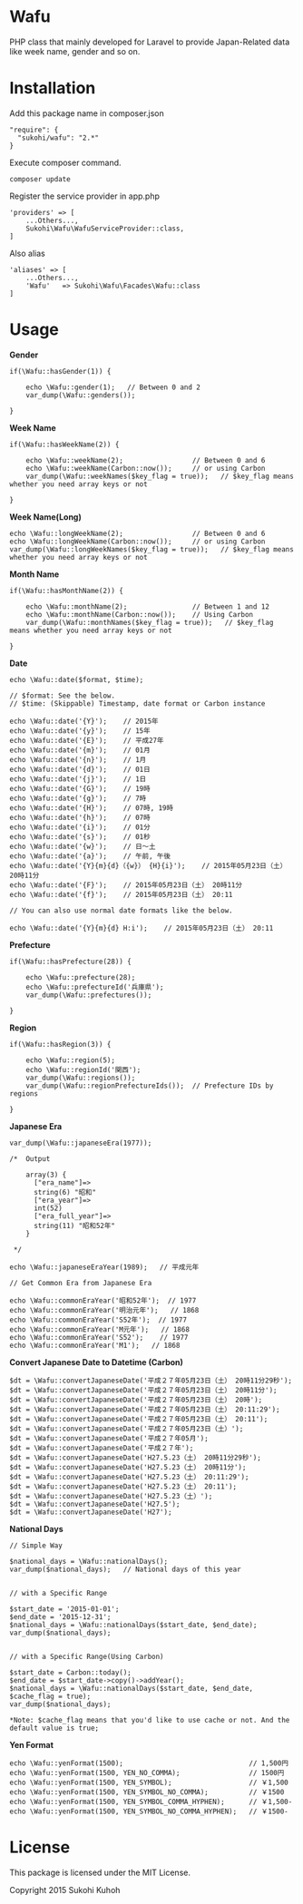 Wafu
===================
PHP class that mainly developed for Laravel to provide Japan-Related data like week name, gender and so on.

Installation
====

Add this package name in composer.json

    "require": {
      "sukohi/wafu": "2.*"
    }

Execute composer command.

    composer update

Register the service provider in app.php

    'providers' => [
        ...Others...,  
        Sukohi\Wafu\WafuServiceProvider::class,
    ]

Also alias

    'aliases' => [
        ...Others...,  
        'Wafu'   => Sukohi\Wafu\Facades\Wafu::class
    ]

Usage
====

**Gender**

    if(\Wafu::hasGender(1)) {

        echo \Wafu::gender(1);   // Between 0 and 2
        var_dump(\Wafu::genders());

    }


**Week Name**

    if(\Wafu::hasWeekName(2)) {

        echo \Wafu::weekName(2);                 // Between 0 and 6
        echo \Wafu::weekName(Carbon::now());     // or using Carbon
        var_dump(\Wafu::weekNames($key_flag = true));   // $key_flag means whether you need array keys or not

    }

**Week Name(Long)**

    echo \Wafu::longWeekName(2);                 // Between 0 and 6
    echo \Wafu::longWeekName(Carbon::now());     // or using Carbon
    var_dump(\Wafu::longWeekNames($key_flag = true));   // $key_flag means whether you need array keys or not


**Month Name**

    if(\Wafu::hasMonthName(2)) {

        echo \Wafu::monthName(2);                // Between 1 and 12
        echo \Wafu::monthName(Carbon::now());    // Using Carbon
        var_dump(\Wafu::monthNames($key_flag = true));   // $key_flag means whether you need array keys or not

    }


**Date**

    echo \Wafu::date($format, $time);
    
    // $format: See the below.
    // $time: (Skippable) Timestamp, date format or Carbon instance

    echo \Wafu::date('{Y}');    // 2015年
    echo \Wafu::date('{y}');    // 15年
    echo \Wafu::date('{E}');    // 平成27年
    echo \Wafu::date('{m}');    // 01月
    echo \Wafu::date('{n}');    // 1月
    echo \Wafu::date('{d}');    // 01日
    echo \Wafu::date('{j}');    // 1日
    echo \Wafu::date('{G}');    // 19時
    echo \Wafu::date('{g}');    // 7時
    echo \Wafu::date('{H}');    // 07時, 19時
    echo \Wafu::date('{h}');    // 07時
    echo \Wafu::date('{i}');    // 01分
    echo \Wafu::date('{s}');    // 01秒
    echo \Wafu::date('{w}');    // 日〜土
    echo \Wafu::date('{a}');    // 午前, 午後
    echo \Wafu::date('{Y}{m}{d}（{w}） {H}{i}');    // 2015年05月23日（土） 20時11分
    echo \Wafu::date('{F}');    // 2015年05月23日（土） 20時11分
    echo \Wafu::date('{f}');    // 2015年05月23日（土） 20:11

    // You can also use normal date formats like the below.
    
    echo \Wafu::date('{Y}{m}{d} H:i');    // 2015年05月23日（土） 20:11

**Prefecture**

    if(\Wafu::hasPrefecture(28)) {

        echo \Wafu::prefecture(28);
        echo \Wafu::prefectureId('兵庫県');
        var_dump(\Wafu::prefectures());

    }


**Region**

    if(\Wafu::hasRegion(3)) {

        echo \Wafu::region(5);
        echo \Wafu::regionId('関西');
        var_dump(\Wafu::regions());
        var_dump(\Wafu::regionPrefectureIds());  // Prefecture IDs by regions

    }

**Japanese Era**

    var_dump(\Wafu::japaneseEra(1977));

    /*  Output

        array(3) {
          ["era_name"]=>
          string(6) "昭和"
          ["era_year"]=>
          int(52)
          ["era_full_year"]=>
          string(11) "昭和52年"
        }

     */

    echo \Wafu::japaneseEraYear(1989);   // 平成元年

    // Get Common Era from Japanese Era

    echo \Wafu::commonEraYear('昭和52年');  // 1977
    echo \Wafu::commonEraYear('明治元年');   // 1868
    echo \Wafu::commonEraYear('S52年');  // 1977
    echo \Wafu::commonEraYear('M元年');   // 1868
    echo \Wafu::commonEraYear('S52');    // 1977
    echo \Wafu::commonEraYear('M1');   // 1868
        

**Convert Japanese Date to Datetime (Carbon)**
        
    $dt = \Wafu::convertJapaneseDate('平成２７年05月23日（土） 20時11分29秒');
    $dt = \Wafu::convertJapaneseDate('平成２７年05月23日（土） 20時11分');
    $dt = \Wafu::convertJapaneseDate('平成２７年05月23日（土） 20時');
    $dt = \Wafu::convertJapaneseDate('平成２７年05月23日（土） 20:11:29');
    $dt = \Wafu::convertJapaneseDate('平成２７年05月23日（土） 20:11');
    $dt = \Wafu::convertJapaneseDate('平成２７年05月23日（土）');
    $dt = \Wafu::convertJapaneseDate('平成２７年05月');
    $dt = \Wafu::convertJapaneseDate('平成２７年');
    $dt = \Wafu::convertJapaneseDate('H27.5.23（土） 20時11分29秒');
    $dt = \Wafu::convertJapaneseDate('H27.5.23（土） 20時11分');
    $dt = \Wafu::convertJapaneseDate('H27.5.23（土） 20:11:29');
    $dt = \Wafu::convertJapaneseDate('H27.5.23（土） 20:11');
    $dt = \Wafu::convertJapaneseDate('H27.5.23（土）');
    $dt = \Wafu::convertJapaneseDate('H27.5');
    $dt = \Wafu::convertJapaneseDate('H27');
    
    
**National Days**

    // Simple Way

    $national_days = \Wafu::nationalDays();
    var_dump($national_days);   // National days of this year
    
    
    // with a Specific Range

    $start_date = '2015-01-01';
    $end_date = '2015-12-31';
    $national_days = \Wafu::nationalDays($start_date, $end_date);
    var_dump($national_days);


    // with a Specific Range(Using Carbon)

    $start_date = Carbon::today();
    $end_date = $start_date->copy()->addYear();
    $national_days = \Wafu::nationalDays($start_date, $end_date, $cache_flag = true);
    var_dump($national_days);
    
    *Note: $cache_flag means that you'd like to use cache or not. And the default value is true;


**Yen Format**

    echo \Wafu::yenFormat(1500);                               // 1,500円
    echo \Wafu::yenFormat(1500, YEN_NO_COMMA);                 // 1500円
    echo \Wafu::yenFormat(1500, YEN_SYMBOL);                   // ￥1,500
    echo \Wafu::yenFormat(1500, YEN_SYMBOL_NO_COMMA);          // ￥1500
    echo \Wafu::yenFormat(1500, YEN_SYMBOL_COMMA_HYPHEN);      // ￥1,500-
    echo \Wafu::yenFormat(1500, YEN_SYMBOL_NO_COMMA_HYPHEN);   // ￥1500-


License
====

This package is licensed under the MIT License.

Copyright 2015 Sukohi Kuhoh